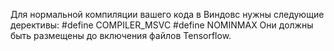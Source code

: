 Для нормальной компиляции вашего кода в Виндовс нужны следующие дерективы:
#define COMPILER_MSVC
#define NOMINMAX
Они должны быть размещены до включения файлов Tensorflow.
